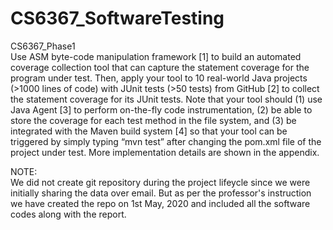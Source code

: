 # CS6367_SoftwareTesting

CS6367_Phase1 <br/>
Use ASM byte-code manipulation framework [1] to build an automated coverage collection tool
that can capture the statement coverage for the program under test. Then, apply your tool to
10 real-world Java projects (>1000 lines of code) with JUnit tests (>50 tests) from GitHub [2] to
collect the statement coverage for its JUnit tests. Note that your tool should (1) use Java Agent
[3] to perform on-the-fly code instrumentation, (2) be able to store the coverage for each test
method in the file system, and (3) be integrated with the Maven build system [4] so that your
tool can be triggered by simply typing “mvn test” after changing the pom.xml file of the project
under test. More implementation details are shown in the appendix. 



NOTE:<br/>
We did not create git repository during the project lifeycle since we were initially sharing the data over email. But as per the professor's instruction we have created the repo on 1st May, 2020 and included all the software codes along with the report. 
